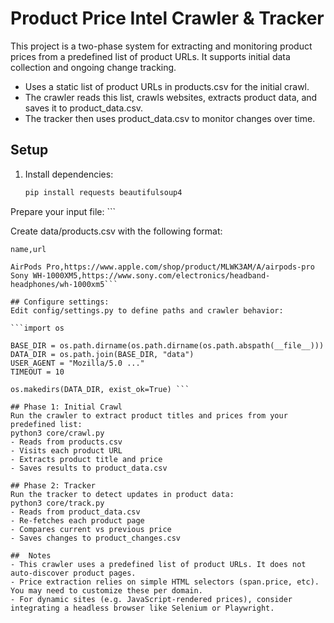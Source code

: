 # Product Price Intel Crawler & Tracker

This project is a two-phase system for extracting and monitoring product prices from a predefined list of product URLs. It supports initial data collection and ongoing change tracking.

- Uses a static list of product URLs in products.csv for the initial crawl.
- The crawler reads this list, crawls websites, extracts product data, and saves it to product_data.csv.
- The tracker then uses product_data.csv to monitor changes over time.

## Setup

1. Install dependencies:

   ```bash
   pip install requests beautifulsoup4
Prepare your input file: ```

Create data/products.csv with the following format:

 ```csv
name,url

AirPods Pro,https://www.apple.com/shop/product/MLWK3AM/A/airpods-pro
Sony WH-1000XM5,https://www.sony.com/electronics/headband-headphones/wh-1000xm5```

## Configure settings:
Edit config/settings.py to define paths and crawler behavior:

 ```import os

BASE_DIR = os.path.dirname(os.path.dirname(os.path.abspath(__file__)))
DATA_DIR = os.path.join(BASE_DIR, "data")
USER_AGENT = "Mozilla/5.0 ..."
TIMEOUT = 10

os.makedirs(DATA_DIR, exist_ok=True) ```

## Phase 1: Initial Crawl
Run the crawler to extract product titles and prices from your predefined list:
python3 core/crawl.py
- Reads from products.csv
- Visits each product URL
- Extracts product title and price
- Saves results to product_data.csv

## Phase 2: Tracker
Run the tracker to detect updates in product data:
python3 core/track.py
- Reads from product_data.csv
- Re-fetches each product page
- Compares current vs previous price
- Saves changes to product_changes.csv

##  Notes
- This crawler uses a predefined list of product URLs. It does not auto-discover product pages.
- Price extraction relies on simple HTML selectors (span.price, etc). You may need to customize these per domain.
- For dynamic sites (e.g. JavaScript-rendered prices), consider integrating a headless browser like Selenium or Playwright.

